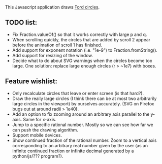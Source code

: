 This Javascript application draws [Ford circles](https://en.wikipedia.org/wiki/Ford_circle).


## TODO list:

 - Fix Fraction.valueOf() so that it works correctly with large p and q.
 - When scrolling quickly, the circles that are added by scroll 2 appear before the animation of scroll 1 has finished.
 - Add support for exponent notation (i.e. "1e-9") to Fraction.fromString().
 - Add support for resizing of the window.
 - Decide what to do about SVG warnings when the circles become too large. One solution: replace large enough circles (r > ~1e7) with boxes.

## Feature wishlist:
 - Only recalculate circles that leave or enter screen (is that hard?).
 - Draw the really large circles (I think there can be at most two arbitrarily large circles in the viewport) by ourselves accurately. (SVG on Firefox bugs out at around radii > 1e40).
 - Add an option to fix zooming around an arbitrary axis parallel to the y-axis. Same for x-axis.
 - Jump to a specific rational number. Mostly so we can see how far we can push the drawing algorithm.
 - Support mobile devices.
 - Show continued fraction of the rational number. Zoom to a vertical axis corresponding to an arbitrary real number given by the user (as an infinite continued fraction or infinite decimal generated by a python/js/??? program?).
